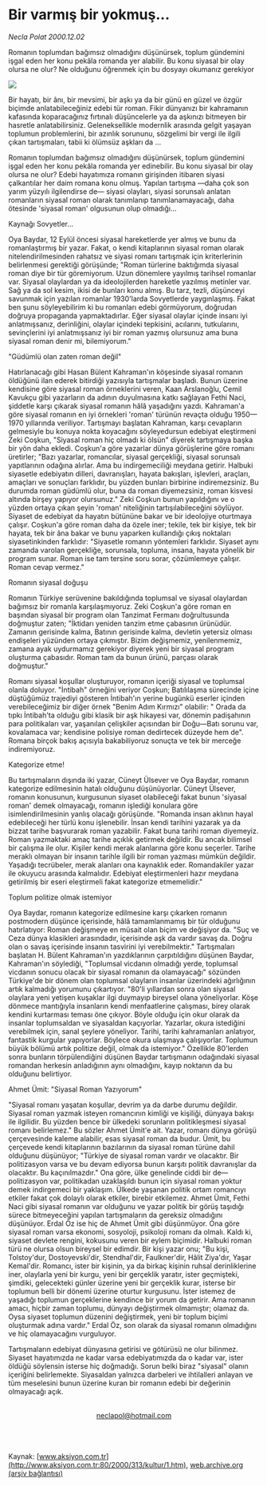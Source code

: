 # Bir varmış bir yokmuş...

*Necla Polat 2000.12.02*

<div>
 <p class="spot">
  Romanın toplumdan bağımsız olmadığını  düşünürsek, toplum  gündemini işgal eden her  konu pekâla romanda yer alabilir. Bu konu  siyasal bir olay olursa ne olur? Ne olduğunu  öğrenmek için bu dosyayı  okumanız gerekiyor
 </p>
 <p class="metin">
 </p>
 <img border="0" src="/web/20010421081142im_/http://www.aksiyon.com.tr/2000/313/resimler/Bir.jpg"/>
 <p class="metin">
  Bir hayatı, bir ânı, bir mevsimi, bir aşkı ya da bir günü en güzel ve özgür biçimde anlatabileceğiniz edebi tür roman. Fikir dünyanızı bir kahramanın kafasında koparacağınız fırtınalı düşüncelerle ya da aşkınızı bitmeyen bir hasretle anlatabilirsiniz. Geleneksellikle modernlik arasında gelgit yaşayan toplumun problemlerini, bir azınlık sorununu, sözgelimi bir vergi ile ilgili çıkan tartışmaları, tabii ki ölümsüz aşkları da ...
 </p>
 <p class="metin">
  Romanın toplumdan bağımsız olmadığını düşünürsek, toplum gündemini işgal eden her konu pekâla romanda yer edinebilir. Bu konu siyasal bir olay olursa ne olur? Edebi hayatımıza romanın girişinden itibaren siyasi çalkantılar her daim romana konu olmuş. Yapılan tartışma —daha çok son yarım yüzyılı ilgilendirse de— siyasi olayları, siyasi sorunsalı anlatan romanların siyasal roman olarak tanımlanıp tanımlanamayacağı, daha ötesinde 'siyasal roman' olgusunun olup olmadığı...
 </p>
 <p class="metin">
  Kaynağı Sovyetler...
 </p>
 <p class="metin">
  Oya Baydar, 12 Eylül öncesi siyasal hareketlerde yer almış ve bunu da romanlaştırmış bir yazar. Fakat, o kendi kitaplarının siyasal roman olarak nitelendirilmesinden rahatsız ve siyasi romanı tartışmak için kriterlerinin belirlenmesi gerektiği görüşünde; "Roman türlerine baktığımda siyasal roman diye bir tür göremiyorum. Uzun dönemlere yayılmış tarihsel romanlar var. Siyasal olaylardan ya da ideolojilerden hareketle yazılmış metinler var. Sağ ya da sol kesim, ikisi de bunları konu almış. Bu tarz, tezli, düşünceyi savunmak için yazılan romanlar 1930'larda Sovyetlerde yaygınlaşmış. Fakat ben şunu söyleyebilirim ki bu romanları edebi görmüyorum, doğrudan doğruya propaganda yapmaktadırlar. Eğer siyasal olaylar içinde insanı iyi anlatmışsanız, derinliğini, olaylar içindeki tepkisini, acılarını, tutkularını, sevinçlerini iyi anlatmışsanız iyi bir roman yazmış olursunuz ama buna siyasal roman denir mi, bilemiyorum."
 </p>
 <p class="metin">
  "Güdümlü olan zaten roman değil"
 </p>
 <p class="metin">
  Hatırlanacağı gibi Hasan Bülent Kahraman'ın köşesinde siyasal romanın öldüğünü ilan ederek bitirdiği yazısıyla tartışmalar başladı. Bunun üzerine kendisine göre siyasal roman örneklerini veren, Kaan Arslanoğlu, Cemil Kavukçu gibi yazarların da adının duyulmasına katkı sağlayan Fethi Naci, şiddetle karşı çıkarak siyasal romanın hâlâ yaşadığını yazdı. Kahraman'a göre siyasal romanın en iyi örnekleri 'roman' türünün revaçta olduğu 1950—1970 yıllarında veriliyor. Tartışmayı başlatan Kahraman, karşı cevapların gelmesiyle bu konuya nokta koyacağını söyleyedursun edebiyat eleştirmeni Zeki Coşkun, "Siyasal roman hiç olmadı ki ölsün" diyerek tartışmaya başka bir yön daha ekledi. Coşkun'a göre yazarlar dünya görüşlerine göre romanı üretirler; "Bazı yazarlar, romancılar, siyasal gerçekliği, siyasal sorunsalı yapıtlarının odağına alırlar. Ama bu indirgemeciliği meydana getirir. Halbuki siyasetle edebiyatın dilleri, davranışları, hayata bakışları, işlevleri, araçları, amaçları ve sonuçları farklıdır, bu yüzden bunları birbirine indiremezsiniz. Bu durumda roman güdümlü olur, buna da roman diyemezsiniz, roman kisvesi altında birşey yapıyor olursunuz." Zeki Coşkun bunun yapıldığını ve o yüzden ortaya çıkan şeyin 'roman' niteliğinin tartışılabileceğini söylüyor. Siyaset de edebiyat da hayatın bütününe bakar ve bir ideolojiye oturtmaya çalışır. Coşkun'a göre roman daha da özele iner; tekile, tek bir kişiye, tek bir hayata, tek bir âna bakar ve bunu yaparken kullandığı çıkış noktaları siyasetinkinden farklıdır: "Siyasetle romanın yöntemleri farklıdır. Siyaset aynı zamanda varolan gerçekliğe, sorunsala, topluma, insana, hayata yönelik bir program sunar. Roman ise tam tersine soru sorar, çözümlemeye çalışır. Roman cevap vermez."
 </p>
 <p class="metin">
  Romanın siyasal doğuşu
 </p>
 <p class="metin">
  Romanın Türkiye serüvenine bakıldığında toplumsal ve siyasal olaylardan bağımsız bir romanla karşılaşmıyoruz. Zeki Coşkun'a göre roman en başından siyasal bir program olan Tanzimat Fermanı doğrultusunda doğmuştur zaten; "İktidarı yeniden tanzim etme çabasının ürünüdür. Zamanın gerisinde kalma, Batının gerisinde kalma, devletin yetersiz olması endişeleri yüzünden ortaya çıkmıştır. Bizim değişmemiz, yenilenmemiz, zamana ayak uydurmamız gerekiyor diyerek yeni bir siyasal program oluşturma çabasıdır. Roman tam da bunun ürünü, parçası olarak doğmuştur."
 </p>
 <p class="metin">
  Romanı siyasal koşullar oluşturuyor, romanın içeriği siyasal ve toplumsal olanla doluyor. "İntibah" örneğini veriyor Coşkun; Batılılaşma sürecinde içine düştüğümüz trajediyi gösteren İntibah'ın yerine bugünkü eserler içinden verebileceğimiz bir diğer örnek "Benim Adım Kırmızı" olabilir: " Orada da tıpkı İntibah'ta olduğu gibi klasik bir aşk hikayesi var, dönemin padişahının para politikaları var, yaşanılan çelişkiler açısından bir Doğu—Batı sorunu var, kovalamaca var; kendisine polisiye roman dedirtecek düzeyde hem de". Romana birçok bakış açısıyla bakabiliyoruz sonuçta ve tek bir merceğe indiremiyoruz.
 </p>
 <p class="metin">
  Kategorize etme!
 </p>
 <p class="metin">
  Bu tartışmaların dışında iki yazar, Cüneyt Ülsever ve Oya Baydar, romanın kategorize edilmesinin hatalı olduğunu düşünüyorlar. Cüneyt Ülsever, romanın konusunun, kurgusunun siyaset olabileceği fakat bunun 'siyasal roman' demek olmayacağı, romanın işlediği konulara göre isimlendirilmesinin yanlış olacağı görüşünde. "Romanda insan aklının hayal edebileceği her türlü konu işlenebilir. İnsan kendi tarihini yazarak ya da bizzat tarihe başvurarak roman yazabilir. Fakat buna tarihi roman diyemeyiz. Roman yazmaktaki amaç tarihe açıklık getirmek değildir. Bu ancak bilimsel bir çalışma ile olur. Kişiler kendi merak alanlarına göre konu seçerler. Tarihe meraklı olmayan bir insanın tarihle ilgili bir roman yazması mümkün değildir. Yaşadığı tecrübeler, merak alanları ona kaynaklık eder. Romandakiler yazar ile okuyucu arasında kalmalıdır. Edebiyat eleştirmenleri hazır meydana getirilmiş bir eseri eleştirmeli fakat kategorize etmemelidir."
 </p>
 <p class="metin">
  Toplum politize olmak istemiyor
 </p>
 <p class="metin">
  Oya Baydar, romanın kategorize edilmesine karşı çıkarken romanın postmodern düşünce içerisinde, hâlâ tamamlanmamış bir tür olduğunu hatırlatıyor: Roman değişmeye en müsait olan biçim ve değişiyor da. "Suç ve Ceza dünya klasikleri arasındadır, içerisinde aşk da vardır savaş da. Doğru olan o savaş içerisinde insanın tasvirini iyi verebilmektir." Tartışmaları başlatan H. Bülent Kahraman'ın yazdıklarının çarpıtıldığını düşünen Baydar, Kahraman'ın söylediği, "Toplumsal vicdanın olmadığı yerde, toplumsal vicdanın sonucu olacak bir siyasal romanın da olamayacağı" sözünden Türkiye'de bir dönem olan toplumsal olayların insanlar üzerindeki ağırlığının artık kalmadığı yorumunu çıkartıyor. "80'li yıllardan sonra olan siyasal olaylara yeni yetişen kuşaklar ilgi duymayıp bireysel olana yöneliyorlar. Köşe dönmece mantığıyla insanların kendi menfaatlerine çalışması, birey olarak kendini kurtarması teması öne çıkıyor. Böyle olduğu için okur olarak da insanlar toplumsaldan ve siyasaldan kaçıyorlar. Yazarlar, okura istediğini verebilmek için, sanal şeylere yöneliyor. Tarihi, tarihi kahramanları anlatıyor, fantastik kurgular yapıyorlar. Böylece okura ulaşmaya çalışıyorlar. Toplumun büyük bölümü artık politize değil, olmak da istemiyor." Özellikle 80'lerden sonra bunların törpülendiğini düşünen Baydar tartışmanın odağındaki siyasal romandan herkesin anladığının aynı olmadığını, kayıp noktanın da bu olduğunu belirtiyor.
 </p>
 <p class="metin">
  Ahmet Ümit: "Siyasal Roman Yazıyorum"
 </p>
 <p class="metin">
  "Siyasal romanı yaşatan koşullar, devrim ya da darbe durumu değildir. Siyasal roman yazmak isteyen romancının kimliği ve kişiliği, dünyaya bakışı ile ilgilidir. Bu yüzden bence bir ülkedeki sorunların politikleşmesi siyasal romanı belirlemez." Bu sözler Ahmet Ümit'e ait. Yazar, romanı dünya görüşü çerçevesinde kaleme alabilir, esas siyasal roman da budur. Ümit, bu çerçevede kendi kitaplarının bazılarının da siyasal roman türüne dahil olduğunu düşünüyor; "Türkiye de siyasal roman vardır ve olacaktır. Bir politizasyon varsa ve bu devam ediyorsa bunun karşıtı politik davranışlar da olacaktır. Bu kaçınılmazdır." Ona göre, ülke genelinde ciddi bir de—politizasyon var, politikadan uzaklaşıldı bunun için siyasal roman yoktur demek indirgemeci bir yaklaşım. Ülkede yaşanan politik ortam romancıyı etkiler fakat çok dolaylı olarak etkiler, birebir etkilemez. Ahmet Ümit, Fethi Naci gibi siyasal romanın var olduğunu ve yazar politik bir görüş taşıdığı sürece bitmeyeceğini yapılan tartışmaların da gereksiz olmadığını düşünüyor. Erdal Öz ise hiç de Ahmet Ümit gibi düşünmüyor. Ona göre siyasal roman varsa ekonomi, sosyoloji, psikoloji romanı da olmalı. Kaldı ki, siyaset devlete rengini, kokusunu veren bir eylem biçimidir. Halbuki roman türü ne olursa olsun bireysel bir edimdir. Bir kişi yazar onu; "Bu kişi, Tolstoy'dur, Dostoyevski'dir, Stendhal'dir, Faulkner'dir, Hâlit Ziya'dır, Yaşar Kemal'dir. Romancı, ister bir kişinin, ya da birkaç kişinin ruhsal derinliklerine iner, olaylarla yeni bir kurgu, yeni bir gerçeklik yaratır, ister geçmişteki, şimdiki, gelecekteki günler üzerine yeni bir gerçeklik kurar, isterse bir toplumun belli bir dönemi üzerine oturtur kurgusunu. İster istemez de yaşadığı toplumun gerçeklerine kendince bir yorum da getirir. Ama romanın amacı, hiçbir zaman toplumu, dünyayı değiştirmek olmamıştır; olamaz da. Oysa siyaset toplumun düzenini değiştirmek, yeni bir toplum biçimi oluşturmak adına vardır." Erdal Öz, son olarak da siyasal romanın olmadığını ve hiç olamayacağını vurguluyor.
 </p>
 <p class="metin">
  Tartışmaların edebiyat dünyasına getirisi ve götürüsü ne olur bilinmez. Siyaset hayatımızda ne kadar varsa edebiyatımızda da o kadar var, ister öldüğü söylensin isterse hiç doğmadığı. Sorun belki biraz "siyasal" olanın içeriğini belirlemekte. Siyasaldan yalnızca darbeleri ve ihtilalleri anlayan ve tüm meselesini bunun üzerine kuran bir romanın edebi bir değerinin olmayacağı açık.
 </p>
 <br/>
 <center>
  <a class="anaorta" href="http://web.archive.org/web/20010421081142/mailto:neclapol@hotmail.com">
   neclapol@hotmail.com
  </a>
 </center>
 <br/>
 <br/>
 <br/>
</div>

Kaynak: [www.aksiyon.com.tr](http://www.aksiyon.com.tr:80/2000/313/kultur/1.htm), [web.archive.org (arşiv bağlantısı)](http://web.archive.org/web/20010421081142/http://www.aksiyon.com.tr:80/2000/313/kultur/1.htm)
